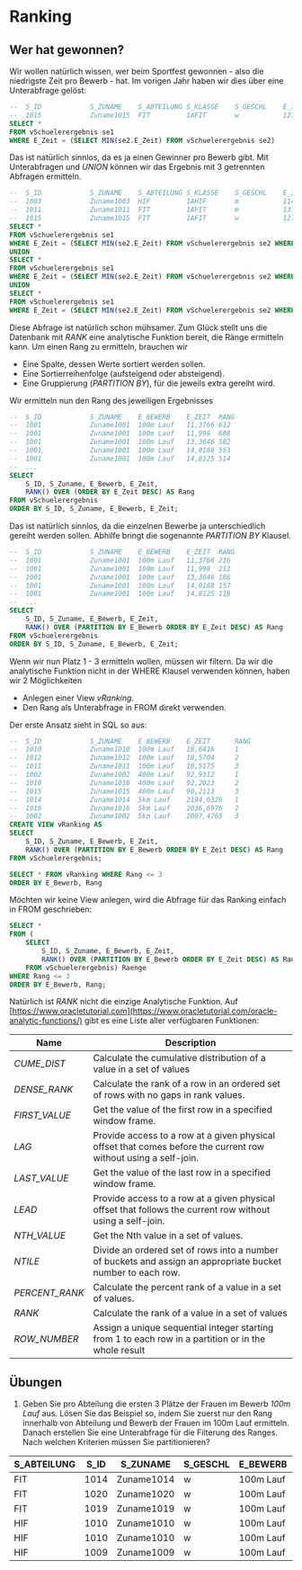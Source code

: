 # Ranking

## Wer hat gewonnen?
Wir wollen natürlich wissen, wer beim Sportfest gewonnen - also die niedrigste Zeit pro Bewerb - hat.
Im vorigen Jahr haben wir dies über eine Unterabfrage gelöst:

```sql
--	S_ID          	S_ZUNAME   	S_ABTEILUNG	S_KLASSE	S_GESCHL	E_ID	E_SCHUELER	E_BEWERB 	E_ZEIT
--	1015          	Zuname1015 	FIT        	1AFIT   	w       	1273	1015      	100m Lauf	9,9832
SELECT *
FROM vSchuelerergebnis se1
WHERE E_Zeit = (SELECT MIN(se2.E_Zeit) FROM vSchuelerergebnis se2)
```

Das ist natürlich sinnlos, da es ja einen Gewinner pro Bewerb gibt. Mit Unterabfragen und *UNION* können wir
das Ergebnis mit 3 getrennten Abfragen ermitteln.

```sql
--	S_ID          	S_ZUNAME  	S_ABTEILUNG	S_KLASSE	S_GESCHL	E_ID	E_SCHUELER	E_BEWERB 	E_ZEIT   
--	1003          	Zuname1003	HIF        	1AHIF   	m       	1142	1003      	400m Lauf	54,91    
--	1011          	Zuname1011	FIT        	1AFIT   	m       	1312	1011      	5km Lauf 	1248,8879
--	1015          	Zuname1015	FIT        	1AFIT   	w       	1273	1015      	100m Lauf	9,9832   
SELECT *
FROM vSchuelerergebnis se1
WHERE E_Zeit = (SELECT MIN(se2.E_Zeit) FROM vSchuelerergebnis se2 WHERE E_Bewerb = '100m Lauf')
UNION
SELECT *
FROM vSchuelerergebnis se1
WHERE E_Zeit = (SELECT MIN(se2.E_Zeit) FROM vSchuelerergebnis se2 WHERE E_Bewerb = '400m Lauf')
UNION
SELECT *
FROM vSchuelerergebnis se1
WHERE E_Zeit = (SELECT MIN(se2.E_Zeit) FROM vSchuelerergebnis se2 WHERE E_Bewerb = '5km Lauf')
```

Diese Abfrage ist natürlich schon mühsamer. Zum Glück stellt uns die Datenbank mit *RANK* eine analytische
Funktion bereit, die Ränge ermitteln kann. Um einen Rang zu ermitteln, brauchen wir
- Eine Spalte, dessen Werte sortiert werden sollen.
- Eine Sortierreihenfolge (aufsteigend oder absteigend).
- Eine Gruppierung (*PARTITION BY*), für die jeweils extra gereiht wird. 

Wir ermitteln nun den Rang des jeweiligen Ergebnisses
```sql
--	S_ID          	S_ZUNAME  	E_BEWERB 	E_ZEIT 	RANG
--	1001          	Zuname1001	100m Lauf	11,3766	612 
--	1001          	Zuname1001	100m Lauf	11,998 	608 
--	1001          	Zuname1001	100m Lauf	13,3646	582 
--	1001          	Zuname1001	100m Lauf	14,0188	553 
--	1001          	Zuname1001	100m Lauf	14,8125	514 
--  ...
SELECT 
    S_ID, S_Zuname, E_Bewerb, E_Zeit, 
    RANK() OVER (ORDER BY E_Zeit DESC) AS Rang
FROM vSchuelerergebnis
ORDER BY S_ID, S_Zuname, E_Bewerb, E_Zeit;
```

Das ist natürlich sinnlos, da die einzelnen Bewerbe ja unterschiedlich gereiht werden sollen. Abhilfe
bringt die sogenannte *PARTITION BY* Klausel. 

```sql
--	S_ID          	S_ZUNAME  	E_BEWERB 	E_ZEIT 	RANG
--	1001          	Zuname1001	100m Lauf	11,3766	216 
--	1001          	Zuname1001	100m Lauf	11,998 	212 
--	1001          	Zuname1001	100m Lauf	13,3646	186 
--	1001          	Zuname1001	100m Lauf	14,0188	157 
--	1001          	Zuname1001	100m Lauf	14,8125	118 
--  ...
SELECT 
    S_ID, S_Zuname, E_Bewerb, E_Zeit, 
    RANK() OVER (PARTITION BY E_Bewerb ORDER BY E_Zeit DESC) AS Rang
FROM vSchuelerergebnis
ORDER BY S_ID, S_Zuname, E_Bewerb, E_Zeit;
```

Wenn wir nun Platz 1 - 3 ermitteln wollen, müssen wir filtern. Da wir die analytische Funktion nicht
in der WHERE Klausel verwenden können, haben wir 2 Möglichkeiten
- Anlegen einer View *vRanking*.
- Den Rang als Unterabfrage in FROM direkt verwenden.

Der erste Ansatz sieht in SQL so aus:

```sql
--	S_ID          	S_ZUNAME  	E_BEWERB 	E_ZEIT   	RANG
--	1010          	Zuname1010	100m Lauf	18,6416  	1   
--	1012          	Zuname1012	100m Lauf	18,5704  	2   
--	1011          	Zuname1011	100m Lauf	18,5175  	3   
--	1002          	Zuname1002	400m Lauf	92,9312  	1   
--	1018          	Zuname1018	400m Lauf	92,2023  	2   
--	1015          	Zuname1015	400m Lauf	90,2113  	3   
--	1014          	Zuname1014	5km Lauf 	2194,0326	1   
--	1016          	Zuname1016	5km Lauf 	2036,6976	2   
--	1002          	Zuname1002	5km Lauf 	2007,4765	3   
CREATE VIEW vRanking AS
SELECT 
    S_ID, S_Zuname, E_Bewerb, E_Zeit, 
    RANK() OVER (PARTITION BY E_Bewerb ORDER BY E_Zeit DESC) AS Rang
FROM vSchuelerergebnis;

SELECT * FROM vRanking WHERE Rang <= 3
ORDER BY E_Bewerb, Rang
```

Möchten wir keine View anlegen, wird die Abfrage für das Ranking einfach in FROM geschrieben:

```sql
SELECT *
FROM (
    SELECT 
        S_ID, S_Zuname, E_Bewerb, E_Zeit, 
        RANK() OVER (PARTITION BY E_Bewerb ORDER BY E_Zeit DESC) AS Rang
    FROM vSchuelerergebnis) Raenge
WHERE Rang <= 3
ORDER BY E_Bewerb, Rang;
```

Natürlich ist *RANK* nicht die einzige Analytische Funktion. Auf [https://www.oracletutorial.com](https://www.oracletutorial.com/oracle-analytic-functions/) 
gibt es eine Liste aller verfügbaren Funktionen:

| Name          	| Description                                                                                                    	| 
| --------------	| ---------------------------------------------------------------------------------------------------------------	| 
| *CUME_DIST*   	| Calculate the cumulative distribution of a value in a set of values                                            	| 
| *DENSE_RANK*  	| Calculate the rank of a row in an ordered set of rows with no gaps in rank values.                             	| 
| *FIRST_VALUE* 	| Get the value of the first row in a specified window frame.                                                    	| 
| *LAG*         	| Provide access to a row at a given physical offset that comes before the current row without using a self-join.	| 
| *LAST_VALUE*  	| Get the value of the last row in a specified window frame.                                                     	| 
| *LEAD*        	| Provide access to a row at a given physical offset that follows the current row without using a self-join.     	| 
| *NTH_VALUE*   	| Get the Nth value in a set of values.                                                                          	| 
| *NTILE*       	| Divide an ordered set of rows into a number of buckets and assign an appropriate bucket number to each row.    	| 
| *PERCENT_RANK*	| Calculate the percent rank of a value in a set of values.                                                      	| 
| *RANK*        	| Calculate the rank of a value in a set of values                                                               	| 
| *ROW_NUMBER*  	| Assign a unique sequential integer starting from 1 to each row in a partition or in the whole result           	| 


## Übungen

1. Geben Sie pro Abteilung die ersten 3 Plätze der Frauen im Bewerb *100m Lauf* aus. Lösen Sie das Beispiel
   so, indem Sie zuerst nur den Rang innerhalb von Abteilung und Bewerb der Frauen im 100m Lauf ermitteln.
   Danach erstellen Sie eine Unterabfrage für die Filterung des Ranges. Nach welchen Kriterien müssen Sie
   partitionieren?

| S_ABTEILUNG	| S_ID	| S_ZUNAME  	| S_GESCHL	| E_BEWERB 	| E_ZEIT 	| RANG	| 
| -----------	| ----	| ----------	| --------	| ---------	| -------	| ----	| 
| FIT        	| 1014	| Zuname1014	| w       	| 100m Lauf	| 18,2026	| 1   	| 
| FIT        	| 1020	| Zuname1020	| w       	| 100m Lauf	| 17,58  	| 2   	| 
| FIT        	| 1019	| Zuname1019	| w       	| 100m Lauf	| 16,9165	| 3   	| 
| HIF        	| 1010	| Zuname1010	| w       	| 100m Lauf	| 18,6416	| 1   	| 
| HIF        	| 1010	| Zuname1010	| w       	| 100m Lauf	| 17,6304	| 2   	| 
| HIF        	| 1009	| Zuname1009	| w       	| 100m Lauf	| 17,6053	| 3   	| 

